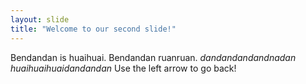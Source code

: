 ```yaml
---
layout: slide
title: "Welcome to our second slide!"
---
```

Bendandan is huaihuai. Bendandan ruanruan. *dandandandandnadan huaihuaihuaidandandan*
Use the left arrow to go back!
